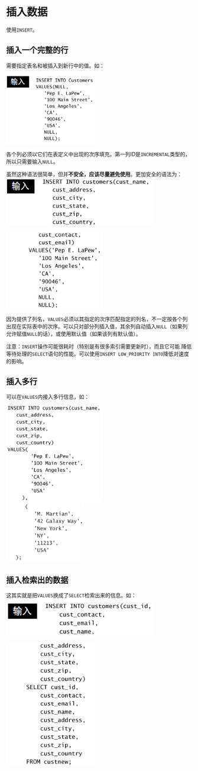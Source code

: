 # 插入数据
使用`INSERT`。
## 插入一个完整的行
需要指定表名和被插入到新行中的值。如：

<img src="./img/插入行-example.png" width="240"/>

各个列必须以它们在表定义中出现的次序填充。第一列ID是`INCREMENTAL`类型的，所以只需要输入`NULL`。

虽然这种语法很简单，但并**不安全，应该尽量避免使用**。更加安全的语法为：
<img src="./img/插入行-safe-example-1.png" width="400"/>

<img src="./img/插入行-safe-example-2.png" width="260"/>

因为提供了列名，`VALUES`必须以其指定的次序匹配指定的列名，不一定按各个列出现在实际表中的次序。可以只对部分列插入值，其余列自动插入`NULL`（如果列允许赋值`NULL`的话），或使用默认值（如果该列有默认值）。

注意：`INSERT`操作可能很耗时（特别是有很多索引需要更新时），而且它可能
降低等待处理的`SELECT`语句的性能。可以使用`INSERT LOW_PRIORITY INTO`降低对速度的影响。

## 插入多行

可以在`VALUES`内接入多行信息，如：

<img src="./img/插入多行-example-1.png" width="260"/><br>
<img src="./img/插入多行-example-2.png" width="210"/>

## 插入检索出的数据
这其实就是把`VALUES`换成了`SELECT`检索出来的信息。如：  
<img src="./img/插入检索-example-1.png" width="400"/>

<img src="./img/插入检索-example-2.png" width="240"/>